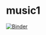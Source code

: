 # music1

[![Binder](http://mybinder.org/badge_logo.svg)](https://mybinder.org/v2/gh/benlynch/music1/master)

